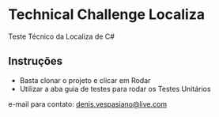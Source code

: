 # Technical Challenge Localiza
Teste Técnico da Localiza de C#

## Instruções

- Basta clonar o projeto e clicar em Rodar
- Utilizar a aba guia de testes para rodar os Testes Unitários

e-mail para contato: denis.vespasiano@live.com
